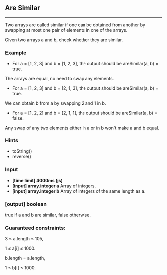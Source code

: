 ## Are Similar
---
Two arrays are called similar if one can be obtained from another by swapping at most one pair of elements in one of the arrays.

Given two arrays a and b, check whether they are similar.

### Example
- For a = [1, 2, 3] and b = [1, 2, 3], the output should be
areSimilar(a, b) = true.

The arrays are equal, no need to swap any elements.

- For a = [1, 2, 3] and b = [2, 1, 3], the output should be
areSimilar(a, b) = true.

We can obtain b from a by swapping 2 and 1 in b.

- For a = [1, 2, 2] and b = [2, 1, 1], the output should be
areSimilar(a, b) = false.

Any swap of any two elements either in a or in b won't make a and b equal.

### Hints
-   toString()
-   reverse()

### Input
- **[time limit] 4000ms (js)**
- **[input] array.integer a**
Array of integers.
- **[input] array.integer b**
Array of integers of the same length as a.

### [output] boolean
true if a and b are similar, false otherwise.

### Guaranteed constraints:
3 ≤ a.length ≤ 105,

1 ≤ a[i] ≤ 1000.

b.length = a.length,

1 ≤ b[i] ≤ 1000.

